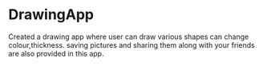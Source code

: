 # DrawingApp

Created a drawing app where user can draw various shapes can change colour,thickness.
saving pictures and sharing them along with your friends are also provided in this app.
